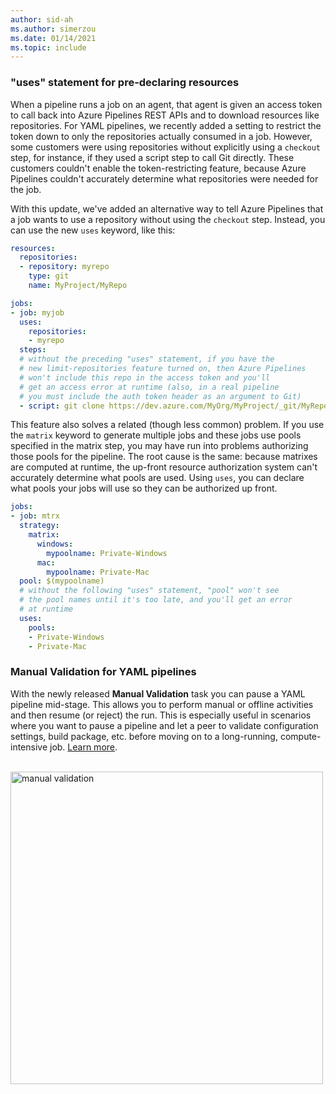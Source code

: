 ```yaml
---
author: sid-ah
ms.author: simerzou
ms.date: 01/14/2021
ms.topic: include
---
```


### "uses" statement for pre-declaring resources

When a pipeline runs a job on an agent, that agent is given an access token to call back into Azure Pipelines REST APIs and to download resources like repositories. For YAML pipelines, we recently added a setting to restrict the token down to only the repositories actually consumed in a job. However, some customers were using repositories without explicitly using a `checkout` step, for instance, if they used a script step to call Git directly. These customers couldn't enable the token-restricting feature, because Azure Pipelines couldn't accurately determine what repositories were needed for the job.

With this update, we've added an alternative way to tell Azure Pipelines that a job wants to use a repository without using the `checkout` step. Instead, you can use the new `uses` keyword, like this:

```yml
resources:
  repositories:
  - repository: myrepo
    type: git
    name: MyProject/MyRepo

jobs:
- job: myjob
  uses:
    repositories:
    - myrepo
  steps:
  # without the preceding "uses" statement, if you have the
  # new limit-repositories feature turned on, then Azure Pipelines
  # won't include this repo in the access token and you'll
  # get an access error at runtime (also, in a real pipeline
  # you must include the auth token header as an argument to Git)
  - script: git clone https://dev.azure.com/MyOrg/MyProject/_git/MyRepo
```

This feature also solves a related (though less common) problem. If you use the `matrix` keyword to generate multiple jobs and these jobs use pools specified in the matrix step, you may have run into problems authorizing those pools for the pipeline. The root cause is the same: because matrixes are computed at runtime, the up-front resource authorization system can't accurately determine what pools are used. Using `uses`, you can declare what pools your jobs will use so they can be authorized up front.

```yml
jobs:
- job: mtrx
  strategy:
    matrix:
      windows:
        mypoolname: Private-Windows
      mac:
        mypoolname: Private-Mac
  pool: $(mypoolname)
  # without the following "uses" statement, "pool" won't see
  # the pool names until it's too late, and you'll get an error
  # at runtime
  uses:
    pools:
    - Private-Windows
    - Private-Mac
```
### Manual Validation for YAML pipelines

With the newly released **Manual Validation** task you can pause a YAML pipeline mid-stage. This allows you to perform manual or offline activities and then resume (or reject) the run. This is especially useful in scenarios where you want to pause a pipeline and let a peer to validate configuration settings, build package, etc. before moving on to a long-running, compute-intensive job. <a href="/azure/devops/pipelines/tasks/utility/manual-validation">Learn more</a>.  

<br><img src="../../media/181-pipelines-0-0.png" alt="manual validation" width="500">